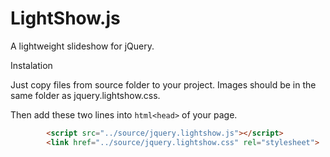 LightShow.js
============

A lightweight slideshow for jQuery.

Instalation

Just copy files from source folder to your project. Images should be in the same folder as jquery.lightshow.css.

Then add these two lines into ```html<head>``` of your page.
```html
	    <script src="../source/jquery.lightshow.js"></script>
	    <link href="../source/jquery.lightshow.css" rel="stylesheet">
```
